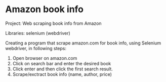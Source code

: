 # Amazon book info

Project: Web scraping book info from Amazon

Libraries: selenium (webdriver)

Creating a program that scrape amazon.com for book info, using Selenium webdriver, in following steps:

1. Open browser on amazon.com
2. Click on search bar and enter the desired book
3. Click enter and then click the first search result.
4. Scrape/exctract book info (name, author, price)
